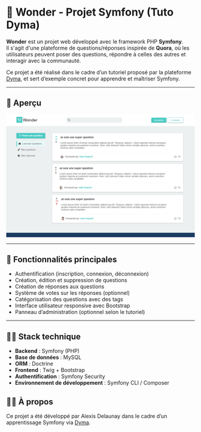 # 🌟 Wonder - Projet Symfony (Tuto Dyma)

**Wonder** est un projet web développé avec le framework PHP **Symfony**.  
Il s'agit d'une plateforme de questions/réponses inspirée de **Quora**, où les utilisateurs peuvent poser des questions, répondre à celles des autres et interagir avec la communauté.

Ce projet a été réalisé dans le cadre d’un tutoriel proposé par la plateforme [Dyma](https://dyma.fr), et sert d’exemple concret pour apprendre et maîtriser Symfony.

---

## 📸 Aperçu

![Aperçu de Wonder](public/img/apercu.png)

---

## 🚀 Fonctionnalités principales

- Authentification (inscription, connexion, déconnexion)
- Création, édition et suppression de questions
- Création de réponses aux questions
- Système de votes sur les réponses (optionnel)
- Catégorisation des questions avec des tags
- Interface utilisateur responsive avec Bootstrap
- Panneau d’administration (optionnel selon le tutoriel)

---

## 🧑‍💻 Stack technique

- **Backend** : Symfony (PHP)
- **Base de données** : MySQL
- **ORM** : Doctrine
- **Frontend** : Twig + Bootstrap
- **Authentification** : Symfony Security
- **Environnement de développement** : Symfony CLI / Composer

## 🧑‍🎓 À propos
Ce projet a été développé par Alexis Delaunay
dans le cadre d’un apprentissage Symfony via [Dyma](https://dyma.fr/developer/list/chapters/core).
